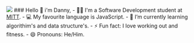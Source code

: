 <img src="https://upload.wikimedia.org/wikipedia/commons/thumb/4/45/Eopsaltria_australis_-_Mogo_Campground.jpg/640px-Eopsaltria_australis_-_Mogo_Campground.jpg"/>
  ### Hello 👋 i'm Danny,
- 🧑‍🎓 I'm a Software Development student at <a href="https://mitt.ca" target="_blank">MITT</a>.
- 💻 My favourite language is JavaScript.
- 🌱 I’m currently learning algorithim's and data structure's.
- ⚡ Fun fact: I love working out and fitness.
- 😄 Pronouns: He/Him.
